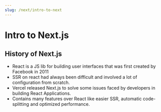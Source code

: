 ```yaml
---
slug: /next/intro-to-next
---
```


# Intro to Next.js

## History of Next.js

- React is a JS lib for building user interfaces that was first created by Facebook in 2011
- SSR on react had always been difficult and involved a lot of configuration from scratch.
- Vercel released Next.js to solve some issues faced by developers in building React Applications.
- Contains many features over React like easier SSR, automatic code-splitting and optimized performance.
